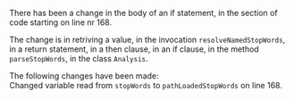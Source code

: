 There has been a change in the body of an if statement, in the section of code starting on line nr 168.
  
The change is in retriving a value, in the invocation ```resolveNamedStopWords```, in a return statement, in a then clause, in an if clause, in the method ```parseStopWords```, in the class ```Analysis```.
  
The following changes have been made:  
Changed variable read from ```stopWords``` to ```pathLoadedStopWords``` on line 168.  
